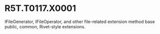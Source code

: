 # R5T.T0117.X0001
IFileGenerator, IFileOperator, and other file-related extension method base public, common, Rivet-style extensions.
